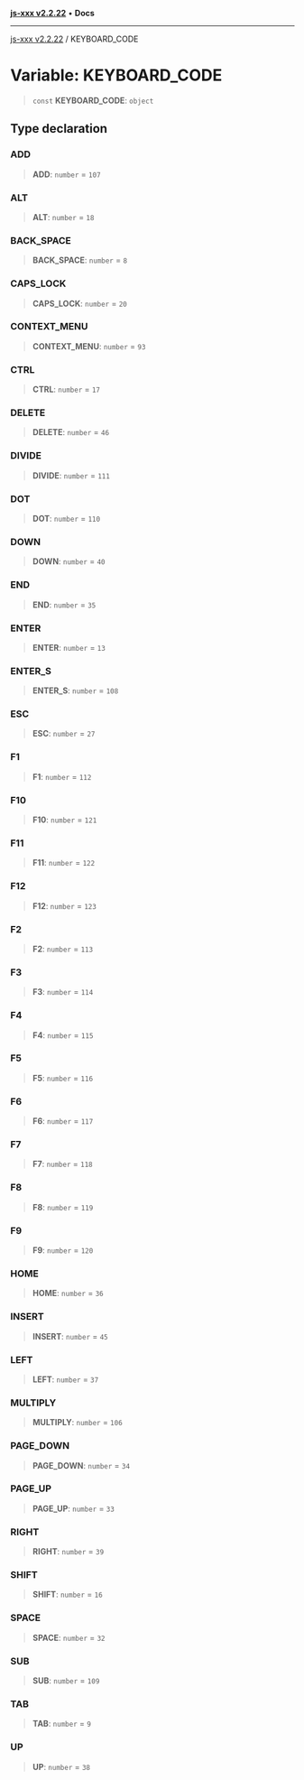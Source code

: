 [**js-xxx v2.2.22**](../README.md) • **Docs**

***

[js-xxx v2.2.22](../README.md) / KEYBOARD\_CODE

# Variable: KEYBOARD\_CODE

> `const` **KEYBOARD\_CODE**: `object`

## Type declaration

### ADD

> **ADD**: `number` = `107`

### ALT

> **ALT**: `number` = `18`

### BACK\_SPACE

> **BACK\_SPACE**: `number` = `8`

### CAPS\_LOCK

> **CAPS\_LOCK**: `number` = `20`

### CONTEXT\_MENU

> **CONTEXT\_MENU**: `number` = `93`

### CTRL

> **CTRL**: `number` = `17`

### DELETE

> **DELETE**: `number` = `46`

### DIVIDE

> **DIVIDE**: `number` = `111`

### DOT

> **DOT**: `number` = `110`

### DOWN

> **DOWN**: `number` = `40`

### END

> **END**: `number` = `35`

### ENTER

> **ENTER**: `number` = `13`

### ENTER\_S

> **ENTER\_S**: `number` = `108`

### ESC

> **ESC**: `number` = `27`

### F1

> **F1**: `number` = `112`

### F10

> **F10**: `number` = `121`

### F11

> **F11**: `number` = `122`

### F12

> **F12**: `number` = `123`

### F2

> **F2**: `number` = `113`

### F3

> **F3**: `number` = `114`

### F4

> **F4**: `number` = `115`

### F5

> **F5**: `number` = `116`

### F6

> **F6**: `number` = `117`

### F7

> **F7**: `number` = `118`

### F8

> **F8**: `number` = `119`

### F9

> **F9**: `number` = `120`

### HOME

> **HOME**: `number` = `36`

### INSERT

> **INSERT**: `number` = `45`

### LEFT

> **LEFT**: `number` = `37`

### MULTIPLY

> **MULTIPLY**: `number` = `106`

### PAGE\_DOWN

> **PAGE\_DOWN**: `number` = `34`

### PAGE\_UP

> **PAGE\_UP**: `number` = `33`

### RIGHT

> **RIGHT**: `number` = `39`

### SHIFT

> **SHIFT**: `number` = `16`

### SPACE

> **SPACE**: `number` = `32`

### SUB

> **SUB**: `number` = `109`

### TAB

> **TAB**: `number` = `9`

### UP

> **UP**: `number` = `38`
